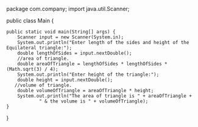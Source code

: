 package com.company;
import java.util.Scanner;

public class Main {

    public static void main(String[] args) {
        Scanner input = new Scanner(System.in);
        System.out.println("Enter length of the sides and height of the Equilateral triangle:");
        double lengthOfSides = input.nextDouble();
        //area of triangle.
        double areaOfTriangle = lengthOfSides * lengthOfSides * (Math.sqrt(3) / 4);
        System.out.println("Enter height of the triangle:");
        double height = input.nextDouble();
       //volume of triangle.
        double volumeOfTriangle = areaOfTriangle * height;
        System.out.println("The area of triangle is " + areaOfTriangle +
                " & the volume is " + volumeOfTriangle);
    }
}
